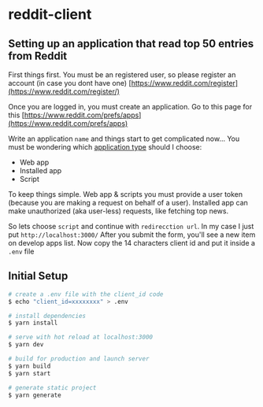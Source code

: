 # reddit-client

## Setting up an application that read top 50 entries from Reddit

First things first. You must be an registered user, so please register an account (in case you dont have one)
[https://www.reddit.com/register](https://www.reddit.com/register/)


Once you are logged in, you must create an application. Go to this page for this [https://www.reddit.com/prefs/apps](https://www.reddit.com/prefs/apps)

Write an application `name` and things start to get complicated now...
You must be wondering which [application type](https://github.com/reddit-archive/reddit/wiki/oauth2-app-types) should I choose:

* Web app
* Installed app
* Script

To keep things simple. 
Web app & scripts you must provide a user token (because you are making a request on behalf of a user). 
Installed app can make unauthorized (aka user-less) requests, like fetching top news.

So lets choose `script` and continue with `redirecction url`. In my case I just put `http://localhost:3000/`
After you submit the form, you'll see a new item on develop apps list. Now copy the 14 characters client id and put it inside a `.env` file

## Initial Setup

``` bash
# create a .env file with the client_id code
$ echo "client_id=xxxxxxxx" > .env

# install dependencies
$ yarn install

# serve with hot reload at localhost:3000
$ yarn dev

# build for production and launch server
$ yarn build
$ yarn start

# generate static project
$ yarn generate
```
